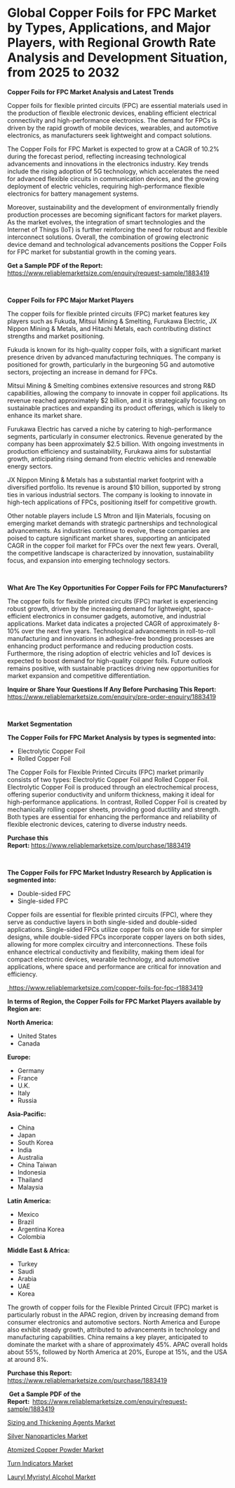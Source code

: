 <p><h1>Global Copper Foils for FPC Market by Types, Applications, and Major Players, with Regional Growth Rate Analysis and Development Situation, from 2025 to 2032</h1></p><p><strong>Copper Foils for FPC Market Analysis and Latest Trends</strong></p>
<p><p>Copper foils for flexible printed circuits (FPC) are essential materials used in the production of flexible electronic devices, enabling efficient electrical connectivity and high-performance electronics. The demand for FPCs is driven by the rapid growth of mobile devices, wearables, and automotive electronics, as manufacturers seek lightweight and compact solutions.</p><p>The Copper Foils for FPC Market is expected to grow at a CAGR of 10.2% during the forecast period, reflecting increasing technological advancements and innovations in the electronics industry. Key trends include the rising adoption of 5G technology, which accelerates the need for advanced flexible circuits in communication devices, and the growing deployment of electric vehicles, requiring high-performance flexible electronics for battery management systems.</p><p>Moreover, sustainability and the development of environmentally friendly production processes are becoming significant factors for market players. As the market evolves, the integration of smart technologies and the Internet of Things (IoT) is further reinforcing the need for robust and flexible interconnect solutions. Overall, the combination of growing electronic device demand and technological advancements positions the Copper Foils for FPC market for substantial growth in the coming years.</p></p>
<p><strong>Get a Sample PDF of the Report:&nbsp;</strong> <a href="https://www.reliablemarketsize.com/enquiry/request-sample/1883419?utm_campaign=2034&utm_medium=2&utm_source=Github&utm_content=ia&utm_term=04022025&utm_id=copper-foils-for-fpc">https://www.reliablemarketsize.com/enquiry/request-sample/1883419</a></p>
<p>&nbsp;</p>
<p><strong>Copper Foils for FPC Major Market Players</strong></p>
<p><p>The copper foils for flexible printed circuits (FPC) market features key players such as Fukuda, Mitsui Mining & Smelting, Furukawa Electric, JX Nippon Mining & Metals, and Hitachi Metals, each contributing distinct strengths and market positioning.</p><p>Fukuda is known for its high-quality copper foils, with a significant market presence driven by advanced manufacturing techniques. The company is positioned for growth, particularly in the burgeoning 5G and automotive sectors, projecting an increase in demand for FPCs.</p><p>Mitsui Mining & Smelting combines extensive resources and strong R&D capabilities, allowing the company to innovate in copper foil applications. Its revenue reached approximately $2 billion, and it is strategically focusing on sustainable practices and expanding its product offerings, which is likely to enhance its market share.</p><p>Furukawa Electric has carved a niche by catering to high-performance segments, particularly in consumer electronics. Revenue generated by the company has been approximately $2.5 billion. With ongoing investments in production efficiency and sustainability, Furukawa aims for substantial growth, anticipating rising demand from electric vehicles and renewable energy sectors.</p><p>JX Nippon Mining & Metals has a substantial market footprint with a diversified portfolio. Its revenue is around $10 billion, supported by strong ties in various industrial sectors. The company is looking to innovate in high-tech applications of FPCs, positioning itself for competitive growth.</p><p>Other notable players include LS Mtron and Iljin Materials, focusing on emerging market demands with strategic partnerships and technological advancements. As industries continue to evolve, these companies are poised to capture significant market shares, supporting an anticipated CAGR in the copper foil market for FPCs over the next few years. Overall, the competitive landscape is characterized by innovation, sustainability focus, and expansion into emerging technology sectors.</p></p>
<p>&nbsp;</p>
<p><strong>What Are The Key Opportunities For Copper Foils for FPC Manufacturers?</strong></p>
<p><p>The copper foils for flexible printed circuits (FPC) market is experiencing robust growth, driven by the increasing demand for lightweight, space-efficient electronics in consumer gadgets, automotive, and industrial applications. Market data indicates a projected CAGR of approximately 8-10% over the next five years. Technological advancements in roll-to-roll manufacturing and innovations in adhesive-free bonding processes are enhancing product performance and reducing production costs. Furthermore, the rising adoption of electric vehicles and IoT devices is expected to boost demand for high-quality copper foils. Future outlook remains positive, with sustainable practices driving new opportunities for market expansion and competitive differentiation.</p></p>
<p><strong>Inquire or Share Your Questions If Any Before Purchasing This Report:</strong> <a href="https://www.reliablemarketsize.com/enquiry/pre-order-enquiry/1883419?utm_campaign=2034&utm_medium=2&utm_source=Github&utm_content=ia&utm_term=04022025&utm_id=copper-foils-for-fpc">https://www.reliablemarketsize.com/enquiry/pre-order-enquiry/1883419</a></p>
<p>&nbsp;</p>
<p><strong>Market Segmentation</strong></p>
<p><strong>The Copper Foils for FPC Market Analysis by types is segmented into:</strong></p>
<p><ul><li>Electrolytic Copper Foil</li><li>Rolled Copper Foil</li></ul></p>
<p><p>The Copper Foils for Flexible Printed Circuits (FPC) market primarily consists of two types: Electrolytic Copper Foil and Rolled Copper Foil. Electrolytic Copper Foil is produced through an electrochemical process, offering superior conductivity and uniform thickness, making it ideal for high-performance applications. In contrast, Rolled Copper Foil is created by mechanically rolling copper sheets, providing good ductility and strength. Both types are essential for enhancing the performance and reliability of flexible electronic devices, catering to diverse industry needs.</p></p>
<p><strong>Purchase this Report:&nbsp;</strong><a href="https://www.reliablemarketsize.com/purchase/1883419?utm_campaign=2034&utm_medium=2&utm_source=Github&utm_content=ia&utm_term=04022025&utm_id=copper-foils-for-fpc">https://www.reliablemarketsize.com/purchase/1883419</a></p>
<p>&nbsp;</p>
<p><strong>The Copper Foils for FPC Market Industry Research by Application is segmented into:</strong></p>
<p><ul><li>Double-sided FPC</li><li>Single-sided FPC</li></ul></p>
<p><p>Copper foils are essential for flexible printed circuits (FPC), where they serve as conductive layers in both single-sided and double-sided applications. Single-sided FPCs utilize copper foils on one side for simpler designs, while double-sided FPCs incorporate copper layers on both sides, allowing for more complex circuitry and interconnections. These foils enhance electrical conductivity and flexibility, making them ideal for compact electronic devices, wearable technology, and automotive applications, where space and performance are critical for innovation and efficiency.</p></p>
<p><a href="https://www.reliablemarketsize.com/copper-foils-for-fpc-r1883419?utm_campaign=2034&utm_medium=2&utm_source=Github&utm_content=ia&utm_term=04022025&utm_id=copper-foils-for-fpc">&nbsp;https://www.reliablemarketsize.com/copper-foils-for-fpc-r1883419</a></p>
<p><strong>In terms of Region, the Copper Foils for FPC Market Players available by Region are:</strong></p>
<p>
    <p> <strong> North America: </strong>
        <ul>
            <li>United States</li>
            <li>Canada</li>
        </ul>
        </p> 
    <p> <strong> Europe: </strong>
        <ul>
            <li>Germany</li>
            <li>France</li>
            <li>U.K.</li>
            <li>Italy</li>
            <li>Russia</li>
        </ul>
        </p> 
    <p> <strong> Asia-Pacific: </strong>
        <ul>
            <li>China</li>
            <li>Japan</li>
            <li>South Korea</li>
            <li>India</li>
            <li>Australia</li>
            <li>China Taiwan</li>
            <li>Indonesia</li>
            <li>Thailand</li>
            <li>Malaysia</li>
        </ul>
        </p> 
    <p> <strong> Latin America: </strong>
        <ul>
            <li>Mexico</li>
            <li>Brazil</li>
            <li>Argentina Korea</li>
            <li>Colombia</li>
        </ul>
        </p> 
    <p> <strong> Middle East & Africa: </strong>
        <ul>
            <li>Turkey</li>
            <li>Saudi</li>
            <li>Arabia</li>
            <li>UAE</li>
            <li>Korea</li>
        </ul>
    </p>
    </p>
<p><p>The growth of copper foils for the Flexible Printed Circuit (FPC) market is particularly robust in the APAC region, driven by increasing demand from consumer electronics and automotive sectors. North America and Europe also exhibit steady growth, attributed to advancements in technology and manufacturing capabilities. China remains a key player, anticipated to dominate the market with a share of approximately 45%. APAC overall holds about 55%, followed by North America at 20%, Europe at 15%, and the USA at around 8%.</p></p>
<p><strong>Purchase this Report: </strong><a href="https://www.reliablemarketsize.com/purchase/1883419?utm_campaign=2034&utm_medium=2&utm_source=Github&utm_content=ia&utm_term=04022025&utm_id=copper-foils-for-fpc">https://www.reliablemarketsize.com/purchase/1883419</a></p>
<p>&nbsp;<strong>Get a Sample PDF of the Report:&nbsp;&nbsp;</strong><a href="https://www.reliablemarketsize.com/enquiry/request-sample/1883419?utm_campaign=2034&utm_medium=2&utm_source=Github&utm_content=ia&utm_term=04022025&utm_id=copper-foils-for-fpc">https://www.reliablemarketsize.com/enquiry/request-sample/1883419</a></p>
<p><strong></strong></p>
<p><p><a href="https://www.linkedin.com/pulse/sizing-thickening-agents-market-size-growth-drivers-global-6qfdc?utm_campaign=2034&utm_medium=2&utm_source=Github&utm_content=ia&utm_term=04022025&utm_id=copper-foils-for-fpc">Sizing and Thickening Agents Market</a></p><p><a href="https://www.linkedin.com/pulse/comprehensive-study-silver-nanoparticlesmarket-segmentation-xshjc?utm_campaign=2034&utm_medium=2&utm_source=Github&utm_content=ia&utm_term=04022025&utm_id=copper-foils-for-fpc">Silver Nanoparticles Market</a></p><p><a href="https://www.linkedin.com/pulse/evaluating-atomized-copper-powder-market-size-growth-potential-tdvwc?utm_campaign=2034&utm_medium=2&utm_source=Github&utm_content=ia&utm_term=04022025&utm_id=copper-foils-for-fpc">Atomized Copper Powder Market</a></p><p><a href="https://www.linkedin.com/pulse/comprehensive-evaluation-turn-indicators-market-size-share-jxyac?utm_campaign=2034&utm_medium=2&utm_source=Github&utm_content=ia&utm_term=04022025&utm_id=copper-foils-for-fpc">Turn Indicators Market</a></p><p><a href="https://www.linkedin.com/pulse/global-lauryl-myristyl-alcohol-market-research-2025-2032-dlcxc?utm_campaign=2034&utm_medium=2&utm_source=Github&utm_content=ia&utm_term=04022025&utm_id=copper-foils-for-fpc">Lauryl Myristyl Alcohol Market</a></p></p>